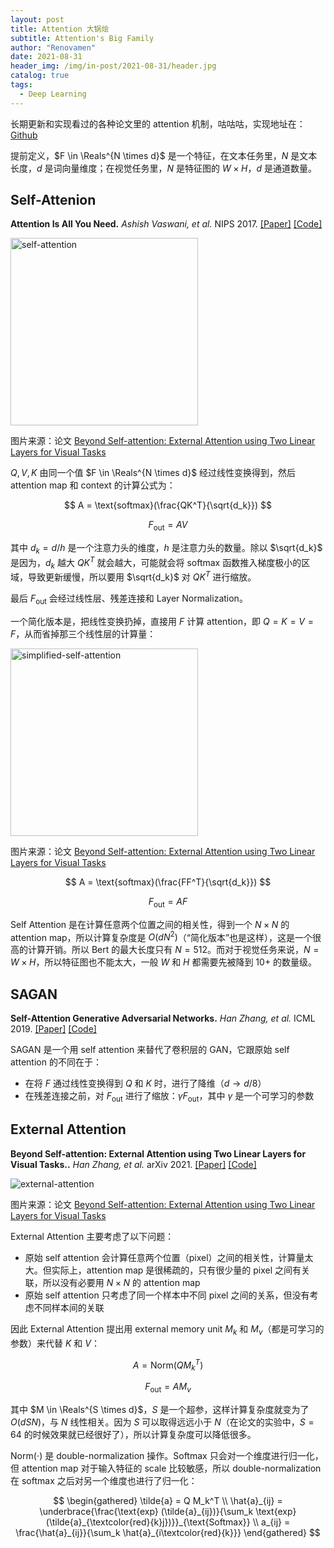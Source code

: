 ```yaml
---
layout: post
title: Attention 大锅烩
subtitle: Attention's Big Family
author: "Renovamen"
date: 2021-08-31
header_img: /img/in-post/2021-08-31/header.jpg
catalog: true
tags:
  - Deep Learning
---
```


长期更新和实现看过的各种论文里的 attention 机制，咕咕咕，实现地址在：[<v-icon name="ri-link-m" scale="0.9"/> Github](https://github.com/Renovamen/torchattn)

<!-- more -->


提前定义，$F \in \Reals^{N \times d}$ 是一个特征，在文本任务里，$N$ 是文本长度，$d$ 是词向量维度；在视觉任务里，$N$ 是特征图的 $W \times H$，$d$ 是通道数量。


## Self-Attenion

**Attention Is All You Need.** *Ashish Vaswani, et al.* NIPS 2017. [[Paper]](https://papers.nips.cc/paper/7181-attention-is-all-you-need.pdf) [[Code]](https://github.com/tensorflow/tensor2tensor/blob/master/tensor2tensor/models/transformer.py)

<img src="~public/img/in-post/2021-08-31/self-attention.png" width="300px" alt="self-attention" />

<p class="desc">图片来源：论文 <a href="https://arxiv.org/pdf/2105.02358.pdf" target="_blank">Beyond Self-attention: External Attention using Two Linear Layers for Visual Tasks</a></p>

$Q, V, K$ 由同一个值 $F \in \Reals^{N \times d}$ 经过线性变换得到，然后 attention map 和 context 的计算公式为：

$$
A = \text{softmax}(\frac{QK^T}{\sqrt{d_k}})
$$

$$
F_{\text{out}} = A V
$$

其中 $d_k = d / h$ 是一个注意力头的维度，$h$ 是注意力头的数量。除以 $\sqrt{d_k}$ 是因为，$d_k$ 越大 $QK^T$ 就会越大，可能就会将 softmax 函数推入梯度极小的区域，导致更新缓慢，所以要用 $\sqrt{d_k}$ 对 $QK^T$ 进行缩放。

最后 $F_{\text{out}}$ 会经过线性层、残差连接和 Layer Normalization。

一个简化版本是，把线性变换扔掉，直接用 $F$ 计算 attention，即 $Q = K = V = F$，从而省掉那三个线性层的计算量：

<img src="~public/img/in-post/2021-08-31/simplified-self-attention.png" width="300px" alt="simplified-self-attention" />

<p class="desc">图片来源：论文 <a href="https://arxiv.org/pdf/2105.02358.pdf" target="_blank">Beyond Self-attention: External Attention using Two Linear Layers for Visual Tasks</a></p>

$$
A = \text{softmax}(\frac{FF^T}{\sqrt{d_k}})
$$

$$
F_{\text{out}} = A F
$$

Self Attention 是在计算任意两个位置之间的相关性，得到一个 $N \times N$ 的 attention map，所以计算复杂度是 $O(d N^2)$（“简化版本”也是这样），这是一个很高的计算开销。所以 Bert 的最大长度只有 $N = 512$。而对于视觉任务来说，$N = W \times H$，所以特征图也不能太大，一般 $W$ 和 $H$ 都需要先被降到 10+ 的数量级。


## SAGAN

**Self-Attention Generative Adversarial Networks.** *Han Zhang, et al.* ICML 2019. [[Paper]](https://arxiv.org/abs/1805.08318) [[Code]](https://github.com/brain-research/self-attention-gan)

SAGAN 是一个用 self attention 来替代了卷积层的 GAN，它跟原始 self attention 的不同在于：

- 在将 $F$ 通过线性变换得到 $Q$ 和 $K$ 时，进行了降维（$d \to d / 8$）
- 在残差连接之前，对 $F_{\text{out}}$ 进行了缩放：$\gamma F_{\text{out}}$，其中 $\gamma$ 是一个可学习的参数


## External Attention

**Beyond Self-attention: External Attention using Two Linear Layers for Visual Tasks..** *Han Zhang, et al.* arXiv 2021. [[Paper]](https://arxiv.org/abs/2105.02358) [[Code]](https://github.com/MenghaoGuo/EANet)

![external-attention](~public/img/in-post/2021-08-31/external-attention.png)

<p class="desc">图片来源：论文 <a href="https://arxiv.org/pdf/2105.02358.pdf" target="_blank">Beyond Self-attention: External Attention using Two Linear Layers for Visual Tasks</a></p>


External Attention 主要考虑了以下问题：

- 原始 self attention 会计算任意两个位置（pixel）之间的相关性，计算量太大。但实际上，attention map 是很稀疏的，只有很少量的 pixel 之间有关联，所以没有必要用 $N \times N$ 的 attention map
- 原始 self attention 只考虑了同一个样本中不同 pixel 之间的关系，但没有考虑不同样本间的关联

因此 External Attention 提出用 external memory unit $M_k$ 和 $M_v$（都是可学习的参数）来代替 $K$ 和 $V$：

$$
A = \text{Norm}(Q M_k^T)
$$

$$
F_{\text{out}} = A M_v
$$

其中 $M \in \Reals^{S \times d}$，$S$ 是一个超参，这样计算复杂度就变为了 $O(d S N)$，与 $N$ 线性相关。因为 $S$ 可以取得远远小于 $N$（在论文的实验中，$S = 64$ 的时候效果就已经很好了），所以计算复杂度可以降低很多。

$\text{Norm}(\cdot)$ 是 double-normalization 操作。Softmax 只会对一个维度进行归一化，但 attention map 对于输入特征的 scale 比较敏感，所以 double-normalization 在 softmax 之后对另一个维度也进行了归一化：

$$
\begin{gathered}
  \tilde{a} = Q M_k^T \\
  \hat{a}_{ij} = \underbrace{\frac{\text{exp} (\tilde{a}_{ij})}{\sum_k \text{exp} (\tilde{a}_{\textcolor{red}{k}j})}}_{\text{Softmax}} \\
  a_{ij} = \frac{\hat{a}_{ij}}{\sum_k \hat{a}_{i\textcolor{red}{k}}}
\end{gathered}
$$
